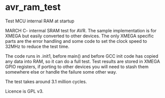 # avr_ram_test
Test MCU internal RAM at startup

MARCH C- intermal SRAM test for AVR. The sample implementation is for XMEGA but easily converted to other devices. The only XMEGA specific parts are the error handling and some code to set the clock speed to 32MHz to reduce the test time.

The code runs in .init1, before main() and before GCC init code has copied any data into RAM, so it can do a full test. Test results are stored in XMEGA GPIO registers, if porting to other devices you will need to stash them somewhere else or handle the failure some other way.

The test takes around 3.1 million cycles.

Licence is GPL v3.
